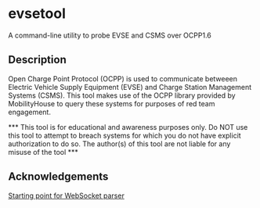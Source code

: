 # evsetool

A command-line utility to probe EVSE and CSMS over OCPP1.6

## Description

Open Charge Point Protocol (OCPP) is used to communicate betweeen Electric Vehicle Supply Equipment (EVSE) and Charge Station Management Systems (CSMS). This tool makes use of the OCPP library provided by MobilityHouse to query these systems for purposes of red team engagement.

*** This tool is for educational and awareness purposes only. Do NOT use this tool to attempt to breach systems for which you do not have explicit authorization to do so. The author(s) of this tool are not liable for any misuse of the tool ***

## Acknowledgements
[Starting point for WebSocket parser](https://github.com/mutantzombie/WebSocketNotes/blob/main/scapy/WebSocket.py)
